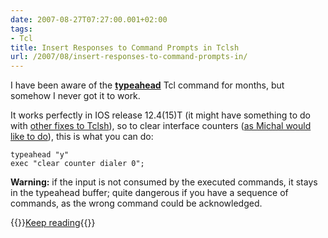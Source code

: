 ```yaml
---
date: 2007-08-27T07:27:00.001+02:00
tags:
- Tcl
title: Insert Responses to Command Prompts in Tclsh
url: /2007/08/insert-responses-to-command-prompts-in/
---
```


I have been aware of the [**typeahead**](http://www.cisco.com/en/US/products/sw/iosswrel/ps5207/products_feature_guide09186a00801a75a7.html#wp1027195) Tcl command for months, but somehow I never got it to work. 

It works perfectly in IOS release 12.4(15)T (it might have something to do with [other fixes to Tclsh](/2007/08/you-fix-some-you-break-some/)), so to clear interface counters ([as Michal would like to do](/2007/04/execute-multiple-commands-at-once.html#comment-1688346259298046702)), this is what you can do:
<!--more-->
``` code
typeahead "y"
exec "clear counter dialer 0";
```

**Warning:** if the input is not consumed by the executed commands, it stays in the typeahead buffer; quite dangerous if you have a sequence of commands, as the wrong command could be acknowledged.

{{<jump>}}[Keep reading](/kb/Tclsh/){{</jump>}}